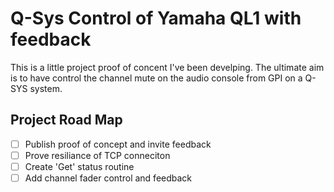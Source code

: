 # Q-Sys Control of Yamaha QL1 with feedback

This is a little project proof of concent I've been develping.  The ultimate aim is to have control the channel mute on the audio console from GPI on a Q-SYS system.

## Project Road Map
- [ ] Publish proof of concept and invite feedback
- [ ] Prove resiliance of TCP conneciton
- [ ] Create 'Get' status routine
- [ ] Add channel fader control and feedback
